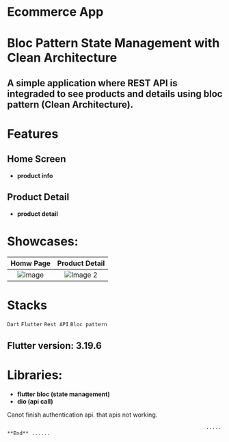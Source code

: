 # Ecommerce App

# Bloc Pattern State Management with Clean Architecture

## A simple application where REST API is integraded to see products and details using bloc pattern (Clean Architecture). 
    
# Features
## Home Screen
  - **product info**

## Product Detail
  - **product detail**
    

# Showcases:

| Homw Page                                       | Product Detail                                       | 
|:---------------------------------------------:| :---------------------------------------------:| 
| ![image](https://github.com/user-attachments/assets/5b9fdca6-22b9-4e55-ae02-ad5ad2875a9d) | ![Image 2](https://github.com/user-attachments/assets/5b9fdca6-22b9-4e55-ae02-ad5ad2875a9d) |  

# Stacks

`Dart`   `Flutter`   `Rest API`    `Bloc pattern`  
                                                  
                                                       
## Flutter version: 3.19.6


# Libraries: 
- **flutter bloc (state management)**
- **dio (api call)**

Canot finish authentication api. that apis not working.


                                                                     ..... **End** ......
 
